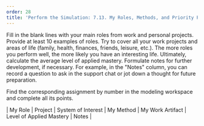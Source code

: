 ```yaml
---
order: 28
title: 'Perform the Simulation: 7.13. My Roles, Methods, and Priority Projects'
---
```


Fill in the blank lines with your main roles from work and personal projects. Provide at least 10 examples of roles. Try to cover all your work projects and areas of life (family, health, finances, friends, leisure, etc.). The more roles you perform well, the more likely you have an interesting life. Ultimately, calculate the average level of applied mastery. Formulate notes for further development, if necessary. For example, in the "Notes" column, you can record a question to ask in the support chat or jot down a thought for future preparation.

Find the corresponding assignment by number in the modeling workspace and complete all its points.

| My Role | Project | System of Interest | My Method | My Work Artifact | Level of Applied Mastery | Notes |